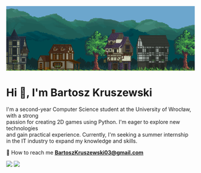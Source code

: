 <img src="https://github.com/BartoszKruszewski/BartoszKruszewski/blob/main/baner.png">
<h1 align="left">Hi 👋, I'm Bartosz Kruszewski</h1>

<p align="left"> 
  I'm a second-year Computer Science student at the University of Wrocław, with a strong <br>
  passion for creating 2D games using Python. I'm eager to explore new technologies <br>
  and gain practical experience. Currently, I'm seeking a summer internship <br>
  in the IT industry to expand my knowledge and skills. <br>
</p>

📧 How to reach me **BartoszKruszewski03@gmail.com**

<img width="43%" src="https://github-readme-stats.vercel.app/api/top-langs/?username=BartoszKruszewski&show_icons=false&theme=dark&size_weight=0.5&count_weight=0.5&hide=CMake,MakeFile,HTML,CSS,C&langs_count=5&layout=compact"/>
<img src="https://skillicons.dev/icons?i=py,github,git,css,html,js,bootstrap,cpp" />
